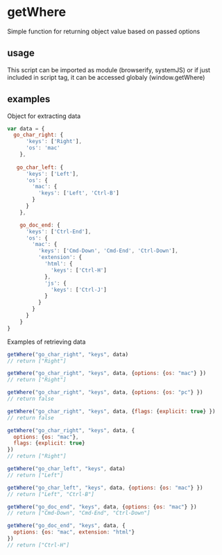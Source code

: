 # getWhere
Simple function for returning object value based on passed options

## usage
This script can be imported as module (browserify, systemJS) or if just included in script tag, it can be accessed globaly (window.getWhere)

## examples

Object for extracting data

```javascript
var data = {
  go_char_right: {
      'keys': ['Right'],
      'os': 'mac'
    },
    
   go_char_left: {
      'keys': ['Left'],
      'os': {
        'mac': {
          'keys': ['Left', 'Ctrl-B']
        }
      }
    },

    go_doc_end: {
      'keys': ['Ctrl-End'],
      'os': {
        'mac': {
          'keys': ['Cmd-Down', 'Cmd-End', 'Ctrl-Down'],
          'extension': {
            'html': {
              'keys': ['Ctrl-H'] 
            },
            'js': {
              'keys': ['Ctrl-J'] 
            }
          }
        }
      }
    }
}
```
Examples of retrieving data

```javascript
getWhere("go_char_right", "keys", data)
// return ["Right"]

getWhere("go_char_right", "keys", data, {options: {os: "mac"} })
// return ["Right"]

getWhere("go_char_right", "keys", data, {options: {os: "pc"} })
// return false

getWhere("go_char_right", "keys", data, {flags: {explicit: true} })
// return false

getWhere("go_char_right", "keys", data, {
  options: {os: "mac"}, 
  flags: {explicit: true} 
})
// return ["Right"]

getWhere("go_char_left", "keys", data)
// return ["Left"]

getWhere("go_char_left", "keys", data, {options: {os: "mac"} })
// return ["Left", "Ctrl-B"]

getWhere("go_doc_end", "keys", data, {options: {os: "mac"} })
// return ["Cmd-Down", "Cmd-End", "Ctrl-Down"]

getWhere("go_doc_end", "keys", data, { 
  options: {os: "mac", extension: "html"} 
})
// return ["Ctrl-H"]
```